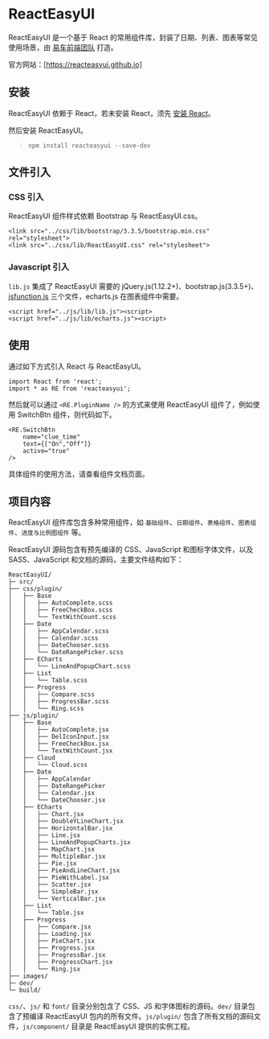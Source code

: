 ReactEasyUI
===============

ReactEasyUI 是一个基于 React 的常用组件库，封装了日期、列表、图表等常见使用场景，由 [易车前端团队] 打造。

官方网站：[https://reacteasyui.github.io]


## 安装

ReactEasyUI 依赖于 React，若未安装 React，须先 [安装 React]。

然后安装 ReactEasyUI。

> `npm install reacteasyui --save-dev`


## 文件引入

### CSS 引入

ReactEasyUI 组件样式依赖 Bootstrap 与 ReactEasyUI.css。

	<link src="../css/lib/bootstrap/3.3.5/bootstrap.min.css" rel="stylesheet">
	<link src="../css/lib/ReactEasyUI.css" rel="stylesheet">

### Javascript 引入

`lib.js` 集成了 ReactEasyUI 需要的 jQuery.js(1.12.2+)、bootstrap.js(3.3.5+)、[jsfunction.js] 三个文件，echarts.js 在图表组件中需要。

	<script href="../js/lib/lib.js"><script>
	<script href="../js/lib/echarts.js"><script>


## 使用

通过如下方式引入 React 与 ReactEasyUI。

	import React from 'react';
	import * as RE from 'reacteasyui';

然后就可以通过 `<RE.PluginName />` 的方式来使用 ReactEasyUI 组件了，例如使用 SwitchBtn 组件，则代码如下。

    <RE.SwitchBtn
        name="clue_time"
        text={["On","Off"]}
        active="true"
    />

具体组件的使用方法，请查看组件文档页面。
                

## 项目内容

ReactEasyUI 组件库包含多种常用组件，如 `基础组件`、`日期组件`、`表格组件`、`图表组件`、`进度与比例图组件` 等。

ReactEasyUI 源码包含有预先编译的 CSS、JavaScript 和图标字体文件，以及 SASS、JavaScript 和文档的源码，主要文件结构如下：
	
	ReactEasyUI/
    ├─ src/
	├── css/plugin/
	│   ├── Base
	│   │   ├── AutoComplete.scss
	│   │   ├── FreeCheckBox.scss
	│   │   └── TextWithCount.scss
	│   ├── Date
	│   │   ├── AppCalendar.scss
	│   │   ├── Calendar.scss
	│   │   ├── DateChooser.scss
	│   │   └── DateRangePicker.scss
	│   ├── ECharts
	│   │   └── LineAndPopupChart.scss
	│   ├── List
	│   │   └── Table.scss
	│   ├── Progress
	│   │   ├── Compare.scss
	│   │   ├── ProgressBar.scss
	│   │   └── Ring.scss
	├── js/plugin/
	│   ├── Base
	│   │   ├── AutoComplete.jsx
	│   │   ├── DelIconInput.jsx
	│   │   ├── FreeCheckBox.jsx
	│   │   └── TextWithCount.jsx
	│   ├── Cloud
	│   │   └── Cloud.scss
	│   ├── Date
	│   │   ├── AppCalendar
	│   │   ├── DateRangePicker
	│   │   ├── Calendar.jsx
	│   │   └── DateChooser.jsx
	│   ├── ECharts
	│   │   ├── Chart.jsx
	│   │   ├── DoubleYLineChart.jsx
	│   │   ├── HorizontalBar.jsx
	│   │   ├── Line.jsx
	│   │   ├── LineAndPopupCharts.jsx
	│   │   ├── MapChart.jsx
	│   │   ├── MultipleBar.jsx
	│   │   ├── Pie.jsx
	│   │   ├── PieAndLineChart.jsx
	│   │   ├── PieWithLabel.jsx
	│   │   ├── Scatter.jsx
	│   │   ├── SimpleBar.jsx
	│   │   └── VerticalBar.jsx
	│   ├── List
	│   │   └── Table.jsx
	│   ├── Progress
	│   │   ├── Compare.jsx
	│   │   ├── Loading.jsx
	│   │   ├── PieChart.jsx
	│   │   ├── Progress.jsx
	│   │   ├── ProgressBar.jsx
	│   │   ├── ProgressChart.jsx
	│   │   └── Ring.jsx
	├── images/
    ├─ dev/
    └─ build/

`css/`、`js/` 和 `font/` 目录分别包含了 CSS、JS 和字体图标的源码。`dev/` 目录包含了预编译 ReactEasyUI 包内的所有文件。`js/plugin/` 包含了所有文档的源码文件，`js/component/` 目录是 ReactEasyUI 提供的实例工程。


[易车前端团队]: http://reacteasyui.github.io/#/about
[https://reacteasyui.github.io]: https://reacteasyui.github.io
[安装 React]: http://reactjs.cn/react/docs/getting-started-zh-CN.html
[jsfunction.js]: http://www.itbbb.com/jsfunction/jsfunction.html